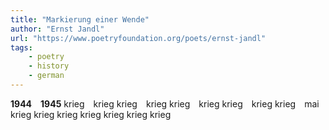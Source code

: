 ```yaml
---
title: "Markierung einer Wende"
author: "Ernst Jandl"
url: "https://www.poetryfoundation.org/poets/ernst-jandl"
tags: 
    - poetry
    - history
    - german
---
```


**1944**&emsp;**1945**
krieg&emsp;krieg
krieg&emsp;krieg
krieg&emsp;krieg
krieg&emsp;krieg
krieg&emsp;mai
krieg
krieg
krieg
krieg
krieg
krieg
krieg
